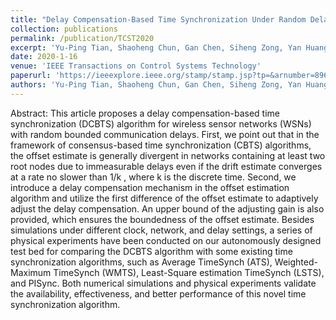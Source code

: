 ```yaml
---
title: "Delay Compensation-Based Time Synchronization Under Random Delays: Algorithm and Experiment"
collection: publications
permalink: /publication/TCST2020
excerpt: 'Yu-Ping Tian, Shaoheng Chun, Gan Chen, Siheng Zong, Yan Huang and Bo Wang'
date: 2020-1-16
venue: 'IEEE Transactions on Control Systems Technology'
paperurl: 'https://ieeexplore.ieee.org/stamp/stamp.jsp?tp=&arnumber=8961134'
authors: 'Yu-Ping Tian, Shaoheng Chun, Gan Chen, Siheng Zong, Yan Huang and Bo Wang'
---
```


Abstract: This article proposes a delay compensation-based time synchronization (DCBTS) algorithm for wireless sensor networks (WSNs) with random bounded communication delays. First, we point out that in the framework of consensus-based time synchronization (CBTS) algorithms, the offset estimate is generally divergent in networks containing at least two root nodes due to immeasurable delays even if the drift estimate converges at a rate no slower than 1/k , where k is the discrete time. Second, we introduce a delay compensation mechanism in the offset estimation algorithm and utilize the first difference of the offset estimate to adaptively adjust the delay compensation. An upper bound of the adjusting gain is also provided, which ensures the boundedness of the offset estimate. Besides simulations under different clock, network, and delay settings, a series of physical experiments have been conducted on our autonomously designed test bed for comparing the DCBTS algorithm with some existing time synchronization algorithms, such as Average TimeSynch (ATS), Weighted-Maximum TimeSynch (WMTS), Least-Square estimation TimeSynch (LSTS), and PISync. Both numerical simulations and physical experiments validate the availability, effectiveness, and better performance of this novel time synchronization algorithm.


